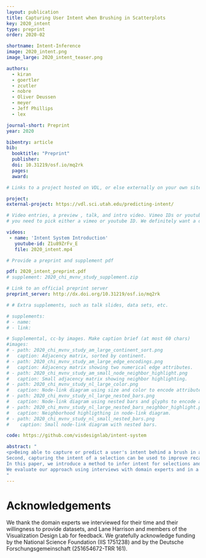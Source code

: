 ```yaml
---
layout: publication
title: Capturing User Intent when Brushing in Scatterplots
key: 2020_intent
type: preprint
order: 2020-02

shortname: Intent-Inference
image: 2020_intent.png
image_large: 2020_intent_teaser.png

authors:
  - kiran
  - goertler
  - zcutler
  - nobre
  - Oliver Deussen
  - meyer
  - Jeff Phillips
  - lex

journal-short: Preprint
year: 2020

bibentry: article
bib:
  booktitle: "Preprint"
  publisher:
  doi: 10.31219/osf.io/mq2rk
  pages:
  award:

# Links to a project hosted on VDL, or else externally on your own site

project:
external-project: https://vdl.sci.utah.edu/predicting-intent/

# Video entries, a preview , talk, and intro video. Vimeo IDs or youtube IDs are supported
# you need to pick either a vimeo or youtube ID. We definitely want a downloadable video too.

videos:
 - name: 'Intent System Introduction'
   youtube-id: Z1u89ZrFv_E
   file: 2020_intent.mp4

# Provide a preprint and supplement pdf

pdf: 2020_intent_preprint.pdf
# supplement: 2020_chi_mvnv_study_supplement.zip

# Link to an official preprint server
preprint_server: http://dx.doi.org/10.31219/osf.io/mq2rk

# # Extra supplements, such as talk slides, data sets, etc.

# supplements:
# - name:
# - link:

# Supplemental, cc-by images. Make caption brief (at most 60 chars)
#images:
# - path: 2020_chi_mvnv_study_am_large_continent_sort.png
#   caption: Adjacency matrix, sorted by continent.
# - path: 2020_chi_mvnv_study_am_large_edge_encodings.png
#   caption: Adjacency matrix showing two numerical edge attributes.
# - path: 2020_chi_mvnv_study_am_small_node_neighbor_highlight.png
#   caption: Small adjacency matrix showing neighbor highlighting.
# - path: 2020_chi_mvnv_study_nl_large_color.png
#   caption: Node-link diagram using size and color to encode attributes.
# - path: 2020_chi_mvnv_study_nl_large_nested_bars.png
#   caption: Node-link diagram using nested bars and glyphs to encode attributes.
# - path: 2020_chi_mvnv_study_nl_large_nested_bars_neighbor_highlight.png
#   caption: Neighborhood highligthing in node-link diagram.
# - path: 2020_chi_mvnv_study_nl_small_nested_bars.png
#    caption: Small node-link diagram with nested bars.

code: https://github.com/visdesignlab/intent-system

abstract: "
<p>Being able to capture or predict a user's intent behind a brush in a visualization tool has important implications in two scenarios. First, predicting intents can be used to auto-complete a partial selection in a mixed-initiative approach, with potential benefits to selection speed, correctness, and confidence.  
Second, capturing the intent of a selection can be used to improve recall, reproducibility, and even re-use. Augmenting provenance logs with semi-automatically captured intents makes it possible to save the reasoning behind selections. 
In this paper, we introduce a method to infer intent for selections and brushes in scatterplots. We first introduce a taxonomy of types of patterns that users might specify, which we elicited in a formative study conducted with professional data analysts and scientists. Based on this, we identify algorithms that can classify these patterns, and introduce various approaches to score the match of each pattern to an analyst's selection of items. We introduce a system that implements these methods for scatterplots and ranks alternative patterns against each other. Analysts then can use these predictions to auto-complete partial selections, and to conveniently capture their intent and provide annotations, thus making a concise representation of that intent available to be stored as provenance data. 
We evaluate our approach using interviews with domain experts and in a quantitative crowd-sourced study, in which we show that using auto-complete leads to improved selection accuracy for most types of patterns.</p>
"
---
```


# Acknowledgements

We thank the domain experts we interviewed for their time and their willingness to provide datasets, and Lane Harrison and members of the Visualization Design Lab for feedback. We gratefully acknowledge funding by the National Science Foundation (IIS 1751238) and by the Deutsche Forschungsgemeinschaft (251654672-TRR 161).
